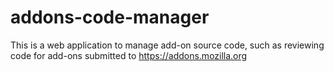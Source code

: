 # addons-code-manager

This is a web application to manage add-on source code, such as reviewing code for add-ons submitted to https://addons.mozilla.org
